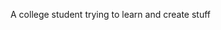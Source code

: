 A college student trying to learn and create stuff


<!---
Peasac/Peasac is a ✨ special ✨ repository because its `README.md` (this file) appears on your GitHub profile.
You can click the Preview link to take a look at your changes.
--->
